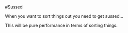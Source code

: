 #Sussed

When you want to sort things out you need to get sussed...

This will be pure performance in terms of sorting things.